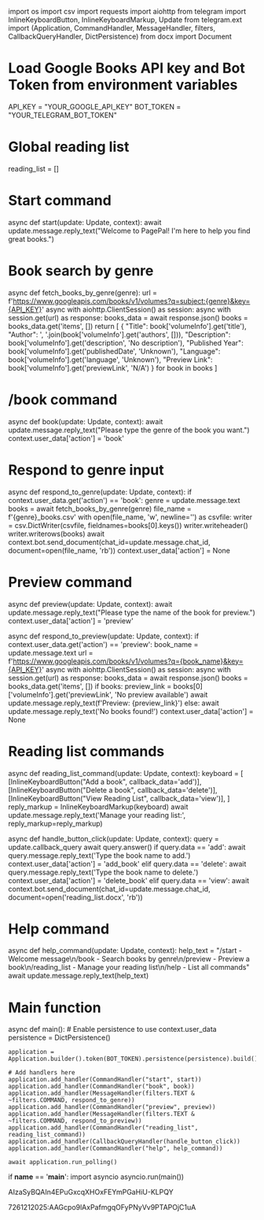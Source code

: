 import os
import csv
import requests
import aiohttp
from telegram import InlineKeyboardButton, InlineKeyboardMarkup, Update
from telegram.ext import (Application, CommandHandler, MessageHandler, filters, CallbackQueryHandler, DictPersistence)
from docx import Document

# Load Google Books API key and Bot Token from environment variables
API_KEY = "YOUR_GOOGLE_API_KEY"
BOT_TOKEN = "YOUR_TELEGRAM_BOT_TOKEN"

# Global reading list
reading_list = []

# Start command
async def start(update: Update, context):
    await update.message.reply_text("Welcome to PagePal! I'm here to help you find great books.")

# Book search by genre
async def fetch_books_by_genre(genre):
    url = f'https://www.googleapis.com/books/v1/volumes?q=subject:{genre}&key={API_KEY}'
    async with aiohttp.ClientSession() as session:
        async with session.get(url) as response:
            books_data = await response.json()
            books = books_data.get('items', [])
            return [
                {
                    "Title": book['volumeInfo'].get('title'),
                    "Author": ', '.join(book['volumeInfo'].get('authors', [])),
                    "Description": book['volumeInfo'].get('description', 'No description'),
                    "Published Year": book['volumeInfo'].get('publishedDate', 'Unknown'),
                    "Language": book['volumeInfo'].get('language', 'Unknown'),
                    "Preview Link": book['volumeInfo'].get('previewLink', 'N/A')
                }
                for book in books
            ]

# /book command
async def book(update: Update, context):
    await update.message.reply_text("Please type the genre of the book you want.")
    context.user_data['action'] = 'book'

# Respond to genre input
async def respond_to_genre(update: Update, context):
    if context.user_data.get('action') == 'book':
        genre = update.message.text
        books = await fetch_books_by_genre(genre)
        file_name = f'{genre}_books.csv'
        with open(file_name, 'w', newline='') as csvfile:
            writer = csv.DictWriter(csvfile, fieldnames=books[0].keys())
            writer.writeheader()
            writer.writerows(books)
        await context.bot.send_document(chat_id=update.message.chat_id, document=open(file_name, 'rb'))
        context.user_data['action'] = None

# Preview command
async def preview(update: Update, context):
    await update.message.reply_text("Please type the name of the book for preview.")
    context.user_data['action'] = 'preview'

async def respond_to_preview(update: Update, context):
    if context.user_data.get('action') == 'preview':
        book_name = update.message.text
        url = f'https://www.googleapis.com/books/v1/volumes?q={book_name}&key={API_KEY}'
        async with aiohttp.ClientSession() as session:
            async with session.get(url) as response:
                books_data = await response.json()
                books = books_data.get('items', [])
                if books:
                    preview_link = books[0]['volumeInfo'].get('previewLink', 'No preview available')
                    await update.message.reply_text(f'Preview: {preview_link}')
                else:
                    await update.message.reply_text('No books found!')
        context.user_data['action'] = None

# Reading list commands
async def reading_list_command(update: Update, context):
    keyboard = [
        [InlineKeyboardButton("Add a book", callback_data='add')],
        [InlineKeyboardButton("Delete a book", callback_data='delete')],
        [InlineKeyboardButton("View Reading List", callback_data='view')],
    ]
    reply_markup = InlineKeyboardMarkup(keyboard)
    await update.message.reply_text('Manage your reading list:', reply_markup=reply_markup)

async def handle_button_click(update: Update, context):
    query = update.callback_query
    await query.answer()
    if query.data == 'add':
        await query.message.reply_text('Type the book name to add.')
        context.user_data['action'] = 'add_book'
    elif query.data == 'delete':
        await query.message.reply_text('Type the book name to delete.')
        context.user_data['action'] = 'delete_book'
    elif query.data == 'view':
        await context.bot.send_document(chat_id=update.message.chat_id, document=open('reading_list.docx', 'rb'))

# Help command
async def help_command(update: Update, context):
    help_text = "/start - Welcome message\n/book - Search books by genre\n/preview - Preview a book\n/reading_list - Manage your reading list\n/help - List all commands"
    await update.message.reply_text(help_text)

# Main function
async def main():
    # Enable persistence to use context.user_data
    persistence = DictPersistence()

    application = Application.builder().token(BOT_TOKEN).persistence(persistence).build()

    # Add handlers here
    application.add_handler(CommandHandler("start", start))
    application.add_handler(CommandHandler("book", book))
    application.add_handler(MessageHandler(filters.TEXT & ~filters.COMMAND, respond_to_genre))
    application.add_handler(CommandHandler("preview", preview))
    application.add_handler(MessageHandler(filters.TEXT & ~filters.COMMAND, respond_to_preview))
    application.add_handler(CommandHandler("reading_list", reading_list_command))
    application.add_handler(CallbackQueryHandler(handle_button_click))
    application.add_handler(CommandHandler("help", help_command))

    await application.run_polling()

if __name__ == '__main__':
    import asyncio
    asyncio.run(main())












AIzaSyBQAIn4EPuGxcqXHOxFEYmPGaHiU-KLPQY



7261212025:AAGcpo9lAxPafmgqOFyPNyVv9PTAPOjC1uA
